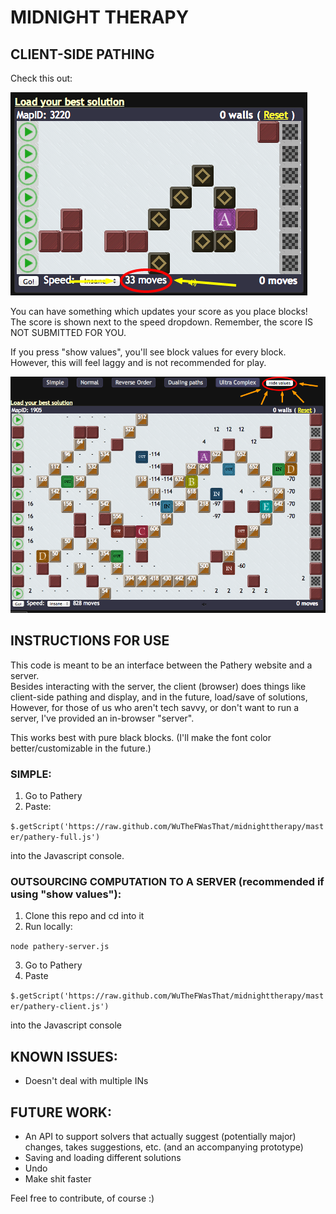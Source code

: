 MIDNIGHT THERAPY
====================

CLIENT-SIDE PATHING
--------------------

Check this out:

![client side pathing](images/show-values-off.png)

You can have something which updates your score as you place blocks!
The score is shown next to the speed dropdown.  Remember, the score IS NOT SUBMITTED FOR YOU.

If you press "show values", you'll see block values for every block.  However, this will feel laggy and is not recommended for play.

![client side pathing](images/show-values-on.png)

INSTRUCTIONS FOR USE
--------------------

This code is meant to be an interface between the Pathery website and a server.  
Besides interacting with the server, the client (browser) does things like client-side pathing and display, and in the future, load/save of solutions, 
However, for those of us who aren't tech savvy, or don't want to run a server, I've provided an in-browser "server".

This works best with pure black blocks.  (I'll make the font color better/customizable in the future.)

### SIMPLE:


1. Go to Pathery
2. Paste:

`$.getScript('https://raw.github.com/WuTheFWasThat/midnighttherapy/master/pathery-full.js')`

into the Javascript console.

### OUTSOURCING COMPUTATION TO A SERVER (recommended if using "show values"):


1. Clone this repo and cd into it
2. Run locally:

`node pathery-server.js`

3. Go to Pathery
4. Paste

`$.getScript('https://raw.github.com/WuTheFWasThat/midnighttherapy/master/pathery-client.js')`

into the Javascript console

KNOWN ISSUES:
--------------------

- Doesn't deal with multiple INs

FUTURE WORK:
--------------------

- An API to support solvers that actually suggest (potentially major) changes, takes suggestions, etc. (and an accompanying prototype)
- Saving and loading different solutions
- Undo
- Make shit faster

Feel free to contribute, of course :)
